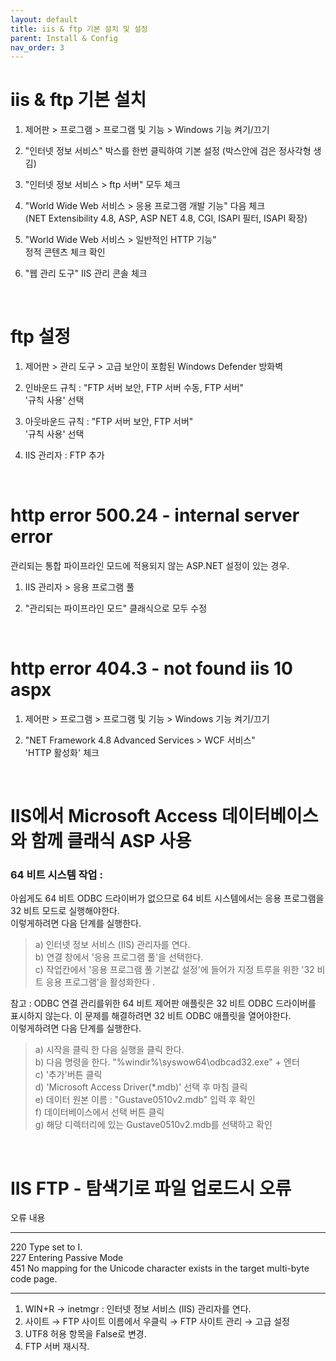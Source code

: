 ```yaml
---
layout: default
title: iis & ftp 기본 설치 및 설정
parent: Install & Config
nav_order: 3
---
```


# iis & ftp 기본 설치

1. 제어판 > 프로그램 > 프로그램 및 기능 > Windows 기능 켜기/끄기

2. "인터넷 정보 서비스" 박스를 한번 클릭하여 기본 설정 (박스안에 검은 정사각형 생김)

3. "인터넷 정보 서비스 > ftp 서버" 모두 체크

4. "World Wide Web 서비스 > 응용 프로그램 개발 기능" 다음 체크  
   (NET Extensibility 4.8, ASP, ASP NET 4.8, CGI, ISAPI 필터, ISAPI 확장)

5. "World Wide Web 서비스 > 일반적인 HTTP 기능"  
정적 콘텐츠 체크 확인

6. "웹 관리 도구" IIS 관리 콘솔 체크

<br>

# ftp 설정

1. 제어판 > 관리 도구 > 고급 보안이 포함된 Windows Defender 방화벽

2. 인바운드 규칙 : "FTP 서버 보안, FTP 서버 수동, FTP 서버"  
'규칙 사용' 선택

3. 아웃바운드 규칙 : "FTP 서버 보안, FTP 서버"  
'규칙 사용' 선택

4. IIS 관리자 : FTP 추가

<br>

# http error 500.24 - internal server error 
관리되는 통합 파이프라인 모드에 적용되지 않는 ASP.NET 설정이 있는 경우.

1. IIS 관리자 > 응용 프로그램 풀

2. "관리되는 파이프라인 모드" 클래식으로 모두 수정

<br>

# http error 404.3 - not found iis 10 aspx

1. 제어판 > 프로그램 > 프로그램 및 기능 > Windows 기능 켜기/끄기

2. "NET Framework 4.8 Advanced Services > WCF 서비스"  
'HTTP 활성화' 체크

<br>

# IIS에서 Microsoft Access 데이터베이스와 함께 클래식 ASP 사용

### 64 비트 시스템 작업 :  
아쉽게도 64 비트 ODBC 드라이버가 없으므로 64 비트 시스템에서는 응용 프로그램을 32 비트 모드로 실행해야한다.  
이렇게하려면 다음 단계를 실행한다.

>a) 인터넷 정보 서비스 (IIS) 관리자를 연다.  
b) 연결 창에서 '응용 프로그램 풀'을 선택한다.  
c) 작업칸에서 '응용 프로그램 풀 기본값 설정'에 들어가 지정 트루을 위한 '32 비트 응용 프로그램'을 활성화한다 .

참고 : ODBC 연결 관리를위한 64 비트 제어판 애플릿은 32 비트 ODBC 드라이버를 표시하지 않는다. 이 문제를 해결하려면 32 비트 ODBC 애플릿을 열어야한다.  
이렇게하려면 다음 단계를 실행한다.

>a) 시작을 클릭 한 다음 실행을 클릭 한다.  
b) 다음 명령을 한다.  "%windir%\syswow64\odbcad32.exe" + 엔터  
c) '추가'버튼 클릭  
d) 'Microsoft Access Driver(*.mdb)' 선택 후 마침 클릭  
e) 데이터 원본 이름 : "Gustave0510v2.mdb" 입력 후 확인  
f) 데이터베이스에서 선택 버튼 클릭  
g) 해당 디렉터리에 있는 Gustave0510v2.mdb를  선택하고 확인

<br>

# IIS FTP - 탐색기로 파일 업로드시 오류  

오류 내용
******************
220 Type set to I.  
227 Entering Passive Mode  
451 No mapping for the Unicode character exists in the target multi-byte code page.
******************

1. WIN+R  →  inetmgr : 인터넷 정보 서비스 (IIS) 관리자를 연다.
2. 사이트  →  FTP 사이트 이름에서 우클릭  →  FTP 사이트 관리  →  고급 설정
3. UTF8 허용 항목을 False로 변경.
4. FTP 서버 재시작.

